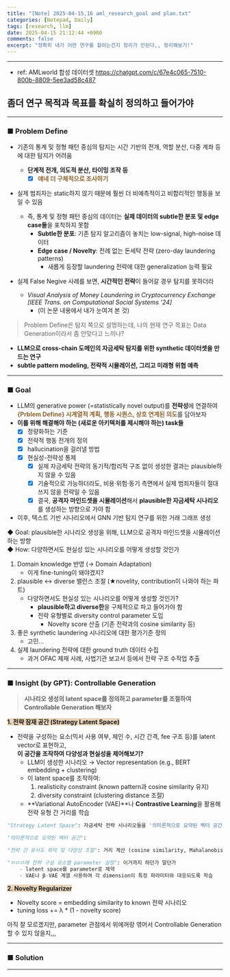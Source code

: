 ```yaml
---
title: "[Note] 2025-04-15,16 aml_research_goal and plan.txt"
categories: [Notepad, Daily]
tags: [research, llm]
date: 2025-04-15 21:12:44 +0900
comments: false
excerpt: "정확히 내가 어떤 연구를 할려는건지 정리가 안된다,, 정리해보기!"
--- 
```

---


- ref: AMLworld 합성 데이터셋 <https://chatgpt.com/c/67e4c065-7510-800b-8809-5ee3ad58c487>

## 좀더 연구 목적과 목표를 확실히 정의하고 들어가야
---
### ■ Problem Define
- 기존의 통계 및 정형 패턴 중심의 탐지는 시간 기반의 전개, 역할 분산, 다중 계좌 등에 대한 탐지가 어려움
    - **단계적 전개, 의도적 분산, 타이밍 조작 등**
      - [x] <span style="color:#8e632a">**얘네 더 구체적으로 조사하기**</span>

- 실제 범죄자는 static하지 않기 때문에 훨씬 더 비예측적이고 비합리적인 행동을 보일 수 있음
    - 즉, 통계 및 정형 패턴 중심의 데이터는 **실제 데이터의 subtle한 분포 및 edge case들**을 포착하지 못함
        - **Subtle한 분포**: 기존 탐지 알고리즘이 놓치는 low-signal, high-noise 데이터
        - **Edge case / Novelty**: 전례 없는 돈세탁 전략 (zero-day laundering patterns)
            - 새롭게 등장할 laundering 전략에 대한 generalization 능력 필요
  
- 실제 False Negive 사례를 보면, **시간적인 전략**이 들어갈 경우 탐지를 못하더라
    - *Visual Analysis of Money Laundering in Cryptocurrency Exchange [IEEE Trans. on Computational Social Systems '24]*
        - (이 논문 내용에서 내가 눈여겨 본 것)


> Problem Define은 탐지 쪽으로 설명하는데, 나의 현재 연구 목표는 Data Generation이라서 좀 안맞다고 느끼나?
-  **LLM으로 cross-chain 도메인의 자금세탁 탐지를 위한 synthetic 데이터셋을 만드는 연구**
-  **subtle pattern modeling, 전략적 시뮬레이션, 그리고 미래형 위협 예측**

---
### ■ Goal
- LLM의 generative power (=statistically novel output)를 **전략성**에 연결하여 <span style="color:#8e632a">**{Prblem Define} 시계열적 계획, 행동 시퀀스, 상호 연계된 의도**</span>를 담아보자
- **이를 위해 해결해야 하는 (새로운 아키텍처를 제시해야 하는) task들**
    - [x] 정량화하는 기준
    - [x] 전략적 행동 전개의 정의
    - [x] hallucination을 걸러낼 방법
    - [x] 현실성-전략성 통제
        - [x] 실제 자금세탁 전략의 동기적/합리적 구조 없이 생성한 결과는 plausible하지 않을 수 있음
        - [x] 기술적으로 가능하더라도, 비용·위험·동기 측면에서 실제 범죄자들이 절대 쓰지 않을 전략일 수 있음
        - [x] 결국, **공격자 마인드셋을 시뮬레이션**해서 **plausible한 자금세탁 시나리오**를 생성하는 방향으로 가야 함

- 이후, 텍스트 기반 시나리오에서 GNN 기반 탐지 연구를 위한 거래 그래프 생성

<div class="tip-box tip-yellow">
    <i class="fas fa-lightbulb tip-icon"></i>
    ◆ Goal: plausible한 시나리오 생성을 위해, LLM으로 공격자 마인드셋을 시뮬레이션하는 방향 <br>
    ◆ How:  다양하면서도 현실성 있는 시나리오를 어떻게 생성할 것인가
</div>

1. Domain knowledge 반영 (→ Domain Adaptation)
   - 이게 fine-tuning이 돼야겠지?
2. plausible ↔ diverse 밸런스 조절 (★novelity, contribution이 나와야 하는 파트)
   - 다양하면서도 현실성 있는 시나리오를 어떻게 생성할 것인가?
     - **plausible하고 diverse한**을 구체적으로 파고 들어가야 함
     - 전략 유형별로 diversity control parameter 도입
       - Novelty score 산출 (기존 전략과의 cosine similarity 등)
3. 좋은 synthetic laundering 시나리오에 대한 평가기준 정의
   - 고민...
4. 실제 laundering 전략에 대한 ground truth 데이터 수집
    - 과거 OFAC 제재 사례, 사법기관 보고서 등에서 전략 구조 수작업 추출


---
### ■ Insight (by GPT): Controllable Generation
> **시나리오 생성의 latent space를 정의하고 parameter를 조절하여 Controllable Generation 해보자**

<span style="background-color:#e9d5b8">**1. 전략 잠재 공간 (Strategy Latent Space)**</span>
   - 전략을 구성하는 요소(믹서 사용 여부, 체인 수, 시간 간격, fee 구조 등)를 latent vector로 표현하고,  
   **이 공간을 조작하여 다양성과 현실성을 제어해보기?**
     - LLM이 생성한 시나리오 → Vector representation (e.g., BERT embedding + clustering)
     - 이 latent space를 조작하여:
       1. realisticity constraint (known pattern과 cosine similarity 유지)
       2. diversity constraint (clustering distance 조절)
     - **Variational AutoEncoder (VAE)**나 **Contrastive Learning**을 활용해 전략 유형 간 거리를 학습
  
```python
"Strategy Latent Space": 자금세탁 전략 시나리오들을 '의미론적으로 요약된 벡터 공간'에 투영하여, '전략 간 유사도 파악' 및 '다양성 조절'에 대한 탐색/조작을 수행하는 의미 기반 생성 컨트롤 구조

"의미론적으로 요약된 벡터 공간": 

"전략 간 유사도 파악 및 다양성 조절": 거리 계산 (cosine similarity, Mahalanobis, etc.) → novelty 측정

"ㅁㅁㅁ에 전략 구성 요소별 parameter 설정": 이거까지 하던가 말던가
    - latent space를 parameter로 제약
    - VAE나 β-VAE 계열 사용하여 각 dimension이 특정 파라미터와 대응되도록 학습
```

<span style="background-color:#e9d5b8">**2. Novelty Regularizer**</span>
   - Novelty score = embedding similarity to known 전략 시나리오
   - tuning loss += λ * (1 - novelty score)

<div class="tip-box tip-blue">
    <i class="fas fa-lightbulb tip-icon"></i>
    아직 잘 모르겠지만, parameter 관점에서 위에꺼랑 엮어서 Controllable Generation 할 수 있지 않을지,,,
</div>


---
### ■ Solution


---
